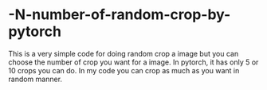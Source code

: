 # -N-number-of-random-crop-by-pytorch
This is a very simple code for doing random crop a image but you can choose the number of crop you want for a image. In pytorch, it has only 5 or 10 crops you can do. In my code you can crop as much as you want in random manner.
